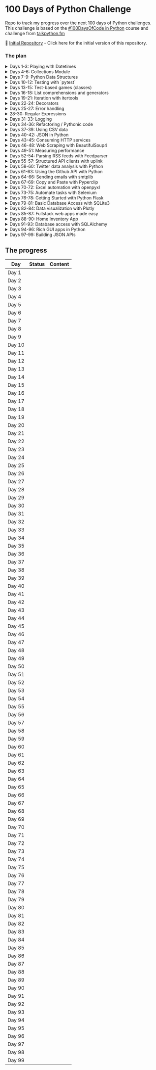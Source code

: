 # 100 Days of Python Challenge

Repo to track my progress over the next 100 days of Python challenges. This challenge is based on the [#100DaysOfCode in Python](https://training.talkpython.fm/courses/details/100-days-of-code-in-python) course and challenge from [talkpython.fm](talkpython.fm)

:rocket: [Initial Repository](../../tree/737dea6bcb47f57880959065882255be102d09ea/) - Click here for the initial version of this repository.

### The plan

<details><summary>Days 1-3: Playing with Datetimes</summary>

#### Day 1

* Lecture: learning datetime and date (TalkPython)
* Reading: [Using Python datetime to Work With Dates and Times](https://realpython.com/python-datetime/)
* Code:
  * [datetime shell exercises](./code/day1/day1_datetime.py)
  * [fun exercise](./code/day1/pyramid.py)

#### Day 2

* Lecture: Datetime `timedelta` usage (TalkPython)
* Code:
  * [datetime shell exercises](./code/day2/day2_datetime.py)

#### Day 3

* Code:
  * [pomodoro timer](./code/pomodoro.py)
  * [logtime parser](./code/logtimes.py)

</details>

<details><summary>Days 4-6: Collections Module</summary>

#### Day 4

* Lecture: Collections module (TalkPython)
  *  Namedtuples
  *  Defaultdicts
  *  Counter
  *  Deque

The `collections` module implements specialized container datatypes providing alternatives to Python’s general purpose built-in containers, [`dict`](https://docs.python.org/3/library/stdtypes.html#dict), [`list`](https://docs.python.org/3/library/stdtypes.html#list), [`set`](https://docs.python.org/3/library/stdtypes.html#set), and [`tuple`](https://docs.python.org/3/library/stdtypes.html#tuple).

| [`namedtuple()`](https://docs.python.org/3/library/collections.html#collections.namedtuple) | factory function for creating tuple subclasses with named fields |
| ------------------------------------------------------------ | ------------------------------------------------------------ |
| [`deque`](https://docs.python.org/3/library/collections.html#collections.deque) | list-like container with fast appends and pops on either end |
| [`ChainMap`](https://docs.python.org/3/library/collections.html#collections.ChainMap) | dict-like class for creating a single view of multiple mappings |
| [`Counter`](https://docs.python.org/3/library/collections.html#collections.Counter) | dict subclass for counting hashable objects                  |
| [`OrderedDict`](https://docs.python.org/3/library/collections.html#collections.OrderedDict) | dict subclass that remembers the order entries were added    |
| [`defaultdict`](https://docs.python.org/3/library/collections.html#collections.defaultdict) | dict subclass that calls a factory function to supply missing values |
| [`UserDict`](https://docs.python.org/3/library/collections.html#collections.UserDict) | wrapper around dictionary objects for easier dict subclassing |
| [`UserList`](https://docs.python.org/3/library/collections.html#collections.UserList) | wrapper around list objects for easier list subclassing      |
| [`UserString`](https://docs.python.org/3/library/collections.html#collections.UserString) | wrapper around string objects for easier string subclassing  |

**`namedtuple`**

```python
>>> from collections import namedtuple
>>> User = namedtuple('User', 'name role')
>>> user = User(name="Tafsir", role="Architect")
>>> user.name
'Tafsir'
>>> user.role
'Architect'
>>>
```

**`defaultdict`**

```python
>>> scores = {"player1": 100, "player2": 75}
>>> scores["player3"]
Traceback (most recent call last):
  File "<stdin>", line 1, in <module>
KeyError: 'player3'
>>>
>>> # using get to avoid KeyError
>>> scores.get("player3")
>>>
>>> # assigning a value to non-existent key
>>> scores["player3"] = 99
>>> scores["player4"] = 99
>>>
>>> # assigning values while building a collection
>>> results = {}
>>> for player, scores in scores.items():
...   results[player].append(scores)
...
Traceback (most recent call last):
  File "<stdin>", line 2, in <module>
KeyError: 'player1'
>>>
>>>
>>> from collections import defaultdict
>>> results = defaultdict(list)
>>> for player, score in scores.items():
...   results[player].append(score)
...
>>> results
defaultdict(<class 'list'>, {'player1': [100], 'player2': [75], 'player3': [99], 'player4': [99]})
```

**`counter`**

```python
# most_common.py
# find and printing the most common IPs
from pathlib import Path

ip_list = Path("ip_addresses.txt").read_text().split()

most_common = {}
for ip, port in (string.split(":") for string in ip_list):
    if ip not in most_common:
        most_common[ip] = 0
    most_common[ip] += 1

for k,v in sorted(most_common.items(),
                  key=lambda x: x[1],
                  reverse=True)[:5]:
    print(k, v)
```

```sh
➜ python most_common.py
192.168.10.103 16
192.168.100.1 13
192.168.10.113 3
192.168.100.11 2
192.168.100.13 2
```


```python
# using the most_common method from Counter
from pathlib import Path

ip_list = Path("ip_addresses.txt").read_text().split()
addresses = [text.split(":")[0] for text in ip_list]
for ip, count in (Counter(addresses).most_common(5)):
  print(ip, count)
```



**`dueque`**

Stacks and Queues that are useful for insert and delete from a sequence.

```python
import random
from collections import deque

lst = list(range(100000))
deq = deque(range(100000))

def insert_and_delete(ds):
  for _ in range(10):
    index = random.choice(range(100))
    ds.remove(index)
    ds.insert(index, index)

# in ipython
#   ...:    ...: %timeit insert_and_delete(lst)
#   ...:    ...: %timeit insert_and_delete(deq)
#   ...: 701 µs ± 4.49 µs per loop (mean ± std. dev. of 7 runs, 1000 loops each)
#   ...: 17.3 µs ± 208 ns per loop (mean ± std. dev. of 7 runs, 100000 loops each)
```


#### Day 5

* Lecture: `collections` challenge

* Reading: https://docs.python.org/3/library/collections.html#collections

* Code: https://github.com/pybites/challenges/pull/797/files


#### Day 6

* Lecture: Datetime `timedelta` usage (TalkPython)

* reading: https://docs.python.org/3/library/collections.html#collections

</details>



<details><summary>Days 7-9: Python Data Structures</summary>

#### Day 7

* :video_camera: **Lecture**: List, Tuple and Dictionary videos (TalkPython)
* :books: **Reading**: https://realpython.com/iterate-through-dictionary-python/
* :notebook: **Notes**: [data structures](./datastructures)

#### Day 8

* :page_with_curl: **Code:**  [Bite 21 from codechalleng.es](https://codechalleng.es/bites/21/) - [My Solution](./code/day8/bite21.py)

#### Day 9

* :page_with_curl: **Code:**  [Bite 89 from codechalleng.es](https://codechalleng.es/bites/89/) - [My Solution](./code/day9/states.py)



</details>

<details><summary>Days 10-12: Testing with `pytest`</summary></details>

<details><summary>Days 13-15: Test-based games (classes)</summary></details>

<details><summary>Days 16-18: List comprehensions and generators</summary></details>

<details><summary>Days 19-21: Iteration with itertools</summary></details>

<details><summary>Days 22-24: Decorators</summary></details>

<details><summary>Days 25-27: Error handling</summary></details>

<details><summary>28-30: Regular Expressions</summary></details>

<details><summary>Days 31-33: Logging</summary></details>

<details><summary>Days 34-36: Refactoring / Pythonic code</summary></details>

<details><summary>Days 37-39: Using CSV data</summary></details>

<details><summary>Days 40-42: JSON in Python</summary></details>

<details><summary>Days 43-45: Consuming HTTP services</summary></details>

<details><summary>Days 46-48: Web Scraping with BeautifulSoup4</summary></details>

<details><summary>Days 49-51: Measuring performance</summary></details>

<details><summary>Days 52-54: Parsing RSS feeds with Feedparser</summary></details>

<details><summary>Days 55-57: Structured API clients with uplink</summary></details>

<details><summary>Days 58-60: Twitter data analysis with Python</summary></details>

<details><summary>Days 61-63: Using the Github API with Python</summary></details>

<details><summary>Days 64-66: Sending emails with smtplib</summary></details>

<details><summary>Days 67-69: Copy and Paste with Pyperclip</summary></details>

<details><summary>Days 70-72: Excel automation with openpyxl</summary></details>

<details><summary>Days 73-75: Automate tasks with Selenium</summary></details>

<details><summary>Days 76-78: Getting Started with Python Flask</summary></details>

<details><summary>Days 79-81: Basic Database Access with SQLite3</summary></details>

<details><summary>Days 82-84: Data visualization with Plotly</summary></details>

<details><summary>Days 85-87: Fullstack web apps made easy</summary></details>

<details><summary>Days 88-90: Home Inventory App</summary></details>

<details><summary>Days 91-93: Database access with SQLAlchemy</summary></details>

<details><summary>Days 94-96: Rich GUI apps in Python</summary></details>

<details><summary>Days 97-99: Building JSON APIs</summary></details>



## The progress

| Day    | Status | Content |
| ------ | ------ | ------- |
| Day 1  |        |         |
| Day 2  |        |         |
| Day 3  |        |         |
| Day 4  |        |         |
| Day 5  |        |         |
| Day 6  |        |         |
| Day 7  |        |         |
| Day 8  |        |         |
| Day 9  |        |         |
| Day 10 |        |         |
| Day 11 |        |         |
| Day 12 |        |         |
| Day 13 |        |         |
| Day 14 |        |         |
| Day 15 |        |         |
| Day 16 |        |         |
| Day 17 |        |         |
| Day 18 |        |         |
| Day 19 |        |         |
| Day 20 |        |         |
| Day 21 |        |         |
| Day 22 |        |         |
| Day 23 |        |         |
| Day 24 |        |         |
| Day 25 |        |         |
| Day 26 |        |         |
| Day 27 |        |         |
| Day 28 |        |         |
| Day 29 |        |         |
| Day 30 |        |         |
| Day 31 |        |         |
| Day 32 |        |         |
| Day 33 |        |         |
| Day 34 |        |         |
| Day 35 |        |         |
| Day 36 |        |         |
| Day 37 |        |         |
| Day 38 |        |         |
| Day 39 |        |         |
| Day 40 |        |         |
| Day 41 |        |         |
| Day 42 |        |         |
| Day 43 |        |         |
| Day 44 |        |         |
| Day 45 |        |         |
| Day 46 |        |         |
| Day 47 |        |         |
| Day 48 |        |         |
| Day 49 |        |         |
| Day 50 |        |         |
| Day 51 |        |         |
| Day 52 |        |         |
| Day 53 |        |         |
| Day 54 |        |         |
| Day 55 |        |         |
| Day 56 |        |         |
| Day 57 |        |         |
| Day 58 |        |         |
| Day 59 |        |         |
| Day 60 |        |         |
| Day 61 |        |         |
| Day 62 |        |         |
| Day 63 |        |         |
| Day 64 |        |         |
| Day 65 |        |         |
| Day 66 |        |         |
| Day 67 |        |         |
| Day 68 |        |         |
| Day 69 |        |         |
| Day 70 |        |         |
| Day 71 |        |         |
| Day 72 |        |         |
| Day 73 |        |         |
| Day 74 |        |         |
| Day 75 |        |         |
| Day 76 |        |         |
| Day 77 |        |         |
| Day 78 |        |         |
| Day 79 |        |         |
| Day 80 |        |         |
| Day 81 |        |         |
| Day 82 |        |         |
| Day 83 |        |         |
| Day 84 |        |         |
| Day 85 |        |         |
| Day 86 |        |         |
| Day 87 |        |         |
| Day 88 |        |         |
| Day 89 |        |         |
| Day 90 |        |         |
| Day 91 |        |         |
| Day 92 |        |         |
| Day 93 |        |         |
| Day 94 |        |         |
| Day 95 |        |         |
| Day 96 |        |         |
| Day 97 |        |         |
| Day 98 |        |         |
| Day 99 |        |         |



